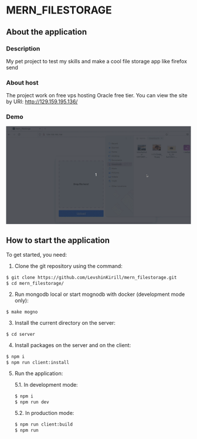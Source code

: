 # MERN_FILESTORAGE

## About the application

### Description

My pet project to test my skills and make a cool file storage app like firefox send 

### About host

The project work on free vps hosting Oracle free tier. You can view the site by URI: http://129.159.195.136/

### Demo

![demo.gif](demo/demo.gif)

## How to start the application

To get started, you need:

1. Clone the git repository using the command:
```
$ git clone https://github.com/LevshinKirill/mern_filestorage.git
$ cd mern_filestorage/
```

2. Run mongodb local or start mognodb with docker (development mode only):
```
$ make mogno
```

3. Install the current directory on the server:
```
$ cd server
```

4. Install packages on the server and on the client:
```
$ npm i
$ npm run client:install
```

5. Run the application:

    5.1. In development mode:
    ```
    $ npm i
    $ npm run dev
    ```

    5.2. In production mode:
    ```
    $ npm run client:build
    $ npm run
    ```

